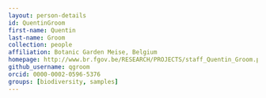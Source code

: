```yaml
---
layout: person-details
id: QuentinGroom
first-name: Quentin
last-name: Groom
collection: people
affiliation: Botanic Garden Meise, Belgium
homepage: http://www.br.fgov.be/RESEARCH/PROJECTS/staff_Quentin_Groom.php
github_username: qgroom
orcid: 0000-0002-0596-5376
groups: [biodiversity, samples]
---
```

